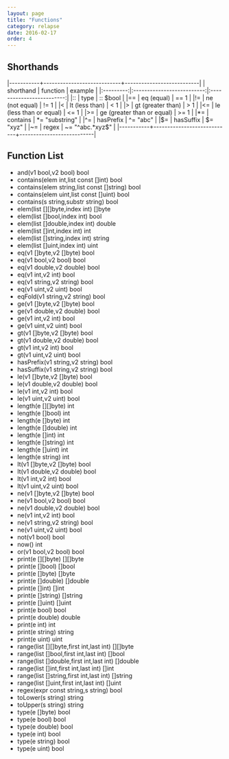 ```yaml
---
layout: page
title: "Functions"
category: relapse
date: 2016-02-17
order: 4
---
```


## Shorthands

|-----------+----------------------------+---------------------------|
| shorthand | function                   | example                   |
|:---------:|:--------------------------:|:-------------------------:|
|::         | type                       | :: $bool                  |
|==         | eq (equal)                 | == 1                      |
|!=         | ne (not equal)             | != 1                      |
|<          | lt (less than)             | < 1                       |
|>          | gt (greater than)          | > 1                       |
|<=         | le (less than or equal)    | <= 1                      |
|>=         | ge (greater than or equal) | >= 1                      |
|*=         | contains                   | *= "substring"            |
|^=         | hasPrefix                  | ^= "abc"                  |
|$=         | hasSuffix                  | $= "xyz"                  |
|~=         | regex                      | ~= "^abc.*xyz$"           |
|-----------+----------------------------+---------------------------|

## Function List

  * and(v1 bool,v2 bool) bool
  * contains(elem int,list const []int) bool
  * contains(elem string,list const []string) bool
  * contains(elem uint,list const []uint) bool
  * contains(s string,substr string) bool
  * elem(list [][]byte,index int) []byte
  * elem(list []bool,index int) bool
  * elem(list []double,index int) double
  * elem(list []int,index int) int
  * elem(list []string,index int) string
  * elem(list []uint,index int) uint
  * eq(v1 []byte,v2 []byte) bool
  * eq(v1 bool,v2 bool) bool
  * eq(v1 double,v2 double) bool
  * eq(v1 int,v2 int) bool
  * eq(v1 string,v2 string) bool
  * eq(v1 uint,v2 uint) bool
  * eqFold(v1 string,v2 string) bool
  * ge(v1 []byte,v2 []byte) bool
  * ge(v1 double,v2 double) bool
  * ge(v1 int,v2 int) bool
  * ge(v1 uint,v2 uint) bool
  * gt(v1 []byte,v2 []byte) bool
  * gt(v1 double,v2 double) bool
  * gt(v1 int,v2 int) bool
  * gt(v1 uint,v2 uint) bool
  * hasPrefix(v1 string,v2 string) bool
  * hasSuffix(v1 string,v2 string) bool
  * le(v1 []byte,v2 []byte) bool
  * le(v1 double,v2 double) bool
  * le(v1 int,v2 int) bool
  * le(v1 uint,v2 uint) bool
  * length(e [][]byte) int
  * length(e []bool) int
  * length(e []byte) int
  * length(e []double) int
  * length(e []int) int
  * length(e []string) int
  * length(e []uint) int
  * length(e string) int
  * lt(v1 []byte,v2 []byte) bool
  * lt(v1 double,v2 double) bool
  * lt(v1 int,v2 int) bool
  * lt(v1 uint,v2 uint) bool
  * ne(v1 []byte,v2 []byte) bool
  * ne(v1 bool,v2 bool) bool
  * ne(v1 double,v2 double) bool
  * ne(v1 int,v2 int) bool
  * ne(v1 string,v2 string) bool
  * ne(v1 uint,v2 uint) bool
  * not(v1 bool) bool
  * now() int
  * or(v1 bool,v2 bool) bool
  * print(e [][]byte) [][]byte
  * print(e []bool) []bool
  * print(e []byte) []byte
  * print(e []double) []double
  * print(e []int) []int
  * print(e []string) []string
  * print(e []uint) []uint
  * print(e bool) bool
  * print(e double) double
  * print(e int) int
  * print(e string) string
  * print(e uint) uint
  * range(list [][]byte,first int,last int) [][]byte
  * range(list []bool,first int,last int) []bool
  * range(list []double,first int,last int) []double
  * range(list []int,first int,last int) []int
  * range(list []string,first int,last int) []string
  * range(list []uint,first int,last int) []uint
  * regex(expr const string,s string) bool
  * toLower(s string) string
  * toUpper(s string) string
  * type(e []byte) bool
  * type(e bool) bool
  * type(e double) bool
  * type(e int) bool
  * type(e string) bool
  * type(e uint) bool


